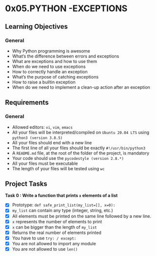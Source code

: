 # 0x05.PYTHON -EXCEPTIONS
## Learning Objectives
### General
- Why Python programming is awesome
- What’s the difference between errors and exceptions
- What are exceptions and how to use them
- When do we need to use exceptions
- How to correctly handle an exception
- What’s the purpose of catching exceptions
- How to raise a builtin exception
- When do we need to implement a clean-up action after an exception

## Requirements
### General
- Allowed editors: `vi`, `vim`, `emacs`
- All your files will be interpreted/compiled on `Ubuntu 20.04 LTS` using `python3 (version 3.8.5)`
- All your files should end with a new line
- The first line of all your files should be exactly `#!/usr/bin/python3`
- A `README.md` file, at the root of the folder of the project, is mandatory
- Your code should use the `pycodestyle (version 2.8.*)`
- All your files must be executable
- The length of your files will be tested using `wc`

## Project Tasks
**Task 0 : Write a function that prints `x` elements of a list**
- [x] Prototype: `def safe_print_list(my_list=[], x=0):`
- [x] `my_list` can contain any type (integer, string, etc.)
- [x] All elements must be printed on the same line followed by a new line.
- [x] `x` represents the number of elements to print
- [x] `x` can be bigger than the length of `my_list`
- [x] Returns the real number of elements printed
- [x] You have to use `try: / except:`
- [x] You are not allowed to import any module
- [x] You are not allowed to use `len()`
